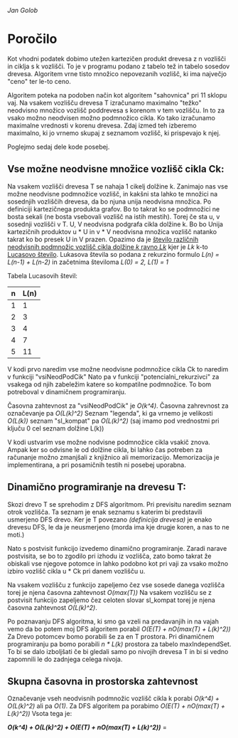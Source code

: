 *Jan Golob*
# Poročilo

Kot vhodni podatek dobimo utežen kartezičen produkt drevesa z n vozlišči in ciklja s k vozlišči. To je v programu podano z tabelo tež in tabelo sosedov drevesa.
Algoritem vrne tisto množico nepovezanih vozlišč, ki ima največjo "ceno" ter le-to ceno.

Algoritem poteka na podoben način kot algoritem "sahovnica" pri 11 sklopu vaj. Na vsakem vozlišču drevesa T izračunamo maximalno "težko" neodvisno množico vozlišč poddrevesa s korenom v tem vozlišču. In to za vsako možno neodvisen možno podmnožico cikla. Ko tako izračunamo maximalne vrednosti v korenu drevesa. Zdaj izmed teh izberemo maximalno, ki jo vrnemo skupaj z seznamom vozlišč, ki prispevajo k njej.

Poglejmo sedaj dele kode posebej.

## Vse možne neodvisne množice vozlišč cikla Ck:
Na vsakem vozlišči drevesa T se nahaja 1 cikelj dolžine k. Zanimajo nas vse možne neodvisne podmnožice vozlišč, in kakšni sta lahko te množici na sosednjih vozliščih drevesa, da bo njuna unija neodvisna množica. Po definiciji kartezičnega produkta grafov. Bo to takrat ko se podmnožici ne bosta sekali (ne bosta vsebovali vozlišč na istih mestih).
Torej če sta u, v sosednji vozlišči v T. U, V neodvisna podgrafa cikla dolžine k. Bo bo Unija kartezičnih produktov u * U in v * V neodvisna množica vozlišč natanko takrat ko bo presek U in V prazen.
Opazimo da je [število različnih neodvisnih podmnožic vozlišč cikla dolžine *k* ravno *Lk*](http://mathworld.wolfram.com/IndependentVertexSet.html) kjer je *Lk* k-to [Lucasovo število](https://en.wikipedia.org/wiki/Lucas_number).
Lukasova števila so podana z rekurzino formulo *L(n) = L(n-1) + L(n-2)* in začetnima številoma *L(0) = 2, L(1) = 1*

Tabela Lucasovih števil:

n| L(n)
--- | --- 
1|1
2|3
3|4
4|7
5|11

V kodi prvo naredim vse možne neodvisne podmnožice cikla Ck to naredim v funkciji "vsiNeodPodCik" Nato pa v funkciji "potencialni_rekurzivci" za vsakega od njih zabeležim katere so kompatilne podmnožice. To bom potreboval v dinamičnem programiranju.

Časovna zahtevnost za "vsiNeodPodCik" je *O(k^4)*. Časovna zahrevnost za označevanje pa *O(L(k)^2)* Seznam "legenda", ki ga vrnemo je velikosti *O(L(k))* seznam "sl_kompat" pa *O(L(k)^2)* (saj imamo pod vrednostmi pri ključu 0 cel seznam dolžine L(k))

V kodi ustvarim vse možne nodvisne podmnožice cikla vsakič znova. Ampak ker so odvisne le od dolžine cikla, bi lahko čas potreben za računanje možno zmanjšali z knjižnico ali memorizacijo. Memorizacija je implementirana, a pri posamičnih testih ni posebej uporabna.

## Dinamično programiranje na drevesu T:
Skozi drevo T se sprehodim z DFS algoritmom. Pri previsitu naredim seznam otrok vozlišča. Ta seznam je enak seznamu s katerim bi predstavili usmerjeno DFS drevo. Ker je T povezano *(definicija drevesa)* je enako drevesu DFS, le da je neusmerjeno (morda ima kje drugje koren, a nas to ne moti.)

Nato s postvisit funkcijo izvedemo dinamično programiranje. Zaradi narave postvisita, se bo to zgodilo pri izhodu iz vozlišča, zato bomo takrat že obiskali vse njegove potomce in lahko podobno kot pri vaji za vsako možno izbiro vozlišč cikla u * Ck pri danem vozlišču u.

Na vsakem vozlišču z funkcijo zapeljemo čez vse sosede danega vozlišča torej je njena časovna zahtevnost *O(max(T))*
Na vsakem vozlišču se z postvisit funkcijo zapeljemo čez celoten slovar sl_kompat torej je njena časovna zahtevnost *O(L(k)^2)*.

Po poznavanju DFS algoritma, ki smo ga vzeli na predavanjih in na vajah vemo da bo potem moj DFS algoritem porabil *O(E(T) + nO(max(T) + L(k)^2))*
Za Drevo potomcev bomo porabili še za en T prostora.
Pri dinamičnem programiranju pa bomo porabili *n * L(k)* prostora za tabelo maxIndependSet. To bi se dalo izboljšati če bi gledali samo po nivojih drevesa T in bi si vedno zapomnili le do zadnjega celega nivoja.

## Skupna časovna in prostorska zahtevnost
Označevanje vseh neodvisnih podmnožic vozlišč cikla k porabi *O(k^4) + O(L(k)^2)* ali pa *O(1)*. Za DFS algoritem pa porabimo 
*O(E(T) + nO(max(T) + L(k)^2))* Vsota tega je:

_**O(k^4) + O(L(k)^2) + O(E(T) + nO(max(T) + L(k)^2))**_ = 
